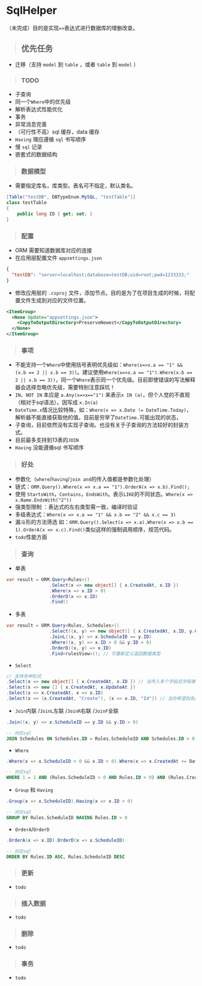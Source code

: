 # SqlHelper

（未完成）目的是实现`=>`表达式进行数据库的增删改查。

> ## 优先任务

- 迁移（支持 `model` 到 `table` ，或者 `table` 到 `model` ）

> ### TODO

- 子查询
- 同一个`Where`中的优先级
- 解析表达式性能优化
- 事务
- 异常消息完善
- （可行性不高）sql 缓存，data 缓存
- `Having` 理应遵循 `sql` 书写顺序
- 慢 `sql` 记录
- 嵌套式的数据结构

> ### 数据模型

- 需要指定库名，库类型。表名可不指定，默认类名。

```csharp
[Table("testDB", DBTypeEnum.MySQL, "testTable")]
class testTable
{
    public long ID { get; set; }
}
```

> ### 配置

- ORM 需要知道数据库对应的连接
- 在应用层配置文件 `appsettings.json`

```json
{
  "testDB": "server=localhost;database=testDB;uid=root;pwd=1233333;"
}
```

- 修改应用层的 `.csproj` 文件，添加节点。目的是为了在项目生成的时候，将配置文件生成到对应的文件位置。

```xml
<ItemGroup>
  <None Update="appsettings.json">
    <CopyToOutputDirectory>PreserveNewest</CopyToOutputDirectory>
  </None>
</ItemGroup>
```

> ### 事项

- 不能支持一个`Where`中使用括号表明优先级如：`Where(x=>x.a == "1" && (x.b == 2 || x.b == 3))`。建议使用`Where(x=>x.a == "1").Where(x.b == 2 || x.b == 3))`，同一个`Where`表示同一个优先级。目前即使错误的写法解释器会选择忽略优先级，需要特别注意踩坑！
- `IN`、`NOT IN` 本应是 `a.Any(x=>x=="1")` 来表示`x IN (a)`，但个人觉的不直观（相对于sql语法）。因写成 `x.In(a)`
- `DateTime.x`情况比较特殊，如：`Where(x => x.Date != DateTime.Today)`，解析器不能直接获取他的值。目前是穷举了`DateTime.`可能出现的状态，
- 子查询，目前依然没有实现子查询。也没有关于子查询的方法较好的封装方式。
- 目前最多支持到13表的`JOIN`
- `Having` 没能遵循sql 书写顺序

> ### 好处

- 参数化（`where`/`having`/`join and`的传入值都是参数化处理）
- 链式：`ORM.Query().Where(x => x.a == "1").OrderA(x => x.b).Find();`
- 使用 `StartsWith`，`Contains`，`EndsWith`。表示`LIKE`的不同状态。`Where(x => x.Name.EndsWith("2"))`
- 强类型限制 ：表达式的左右类型需一致，编译时验证
- 多级表达式：`Where(x => x.a == "1" && x.b == "2" && x.c == 3)`
- 漏斗形的方法筛选 如：`ORM.Query().Select(x => x.a).Where(x => x.b == 1).OrderA(x => x.c).Find()`类似这样的强制调用顺序，规范代码。
- `todo`性能方面

> ### 查询

- 单表

```csharp
var result = ORM.Query<Rules>()
                .Select(x => new object[] { x.CreatedAt, x.ID })
                .Where(x => x.ID > 0)
                .OrderD(x => x.ID)
                .Find()
```

- 多表

```csharp
var result = ORM.Query<Rules, Schedules>()
                .Select((x, y) => new object[] { x.CreatedAt, x.ID, y.Content })
                .JoinL((x, y) => x.ScheduleID == y.ID)
                .Where((x, y) => x.ID > 0 && y.ID > 0)
                .OrderD((x, y) => x.ID)
                .Find<rulesView>(); // 可重新定义返回数据类型
```

- `Select`

```csharp
// 支持多种形式
.Select(x => new object[] { x.CreatedAt, x.ID }) // 当传入多个字段且字段类型不同，需要指定数组为object
.Select(x => new [] { x.CreatedAt, x.UpdateAt })
.Select(x => x.CreatedAt, x => x.ID)
.Select(x => (x.CreatedAt, "Create"), (x => x.ID, "Id")) // 当你希望别名的时候
```

- `Join`内联 /`JoinL`左联 /`JoinR`右联 /`JoinF`全联

```csharp
.Join((x, y) => x.ScheduleID == y.ID && y.ID > 0)
```

```sql
-- 对应sql
JOIN Schedules ON Schedules.ID = Rules.ScheduleID AND Schedules.ID > 0
```

- `Where`

```csharp
.Where(x => x.ScheduleID > 0 && x.ID > 0).Where(x => x.CreatedAt >= DateTime.Now || x.UpdateAt >= DateTime.Now)
```

```sql
-- 对应sql
WHERE 1 = 1 AND (Rules.ScheduleID > 0 AND Rules.ID > 0) AND (Rules.CreatedAt >= '2018-11-22 00:00:00' OR Rules.UpdateAt >= '2018-11-22 00:00:00')
```

- `Group` 和 `Having`

```csharp
.Group(x => x.ScheduleID).Having(x => x.ID > 0)
```

```sql
-- 对应sql
GROUP BY Rules.ScheduleID HAVING Rules.ID > 0
```

- `OrderA`/`OrderD`

```csharp
.OrderA(x => x.ID).OrderD(x => x.ScheduleID)
```

```sql
-- 对应sql
ORDER BY Rules.ID ASC, Rules.ScheduleID DESC
```

> ### 更新

- `todo`

> ### 插入数据

- `todo`

> ### 删除

- `todo`

> ### 事务

- `todo`
